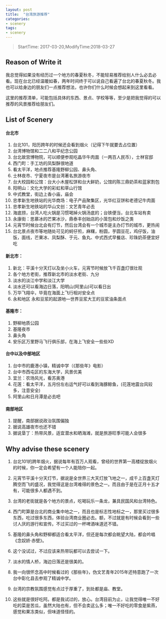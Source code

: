 ```yaml
---
layout: post
title:  "台湾旅游推荐"
categories:
- scenery
tags:
- scenery
---
```


> StartTime: 2017-03-20,ModifyTime:2018-03-27

<!---more--->

## Reason of Write it
我总觉得如果没有经历过一个地方的春夏秋冬，不能轻易推荐给别人什么必去必看。现在台北已经温暖如春，两年时间终于可以说自己看遍了台北的春夏秋冬。我也可以给身边的朋友们一点推荐想法，也许你们什么时候会想起来到这里看看。

这里的推荐清单，可能包括具体的东西、景点、学校等等，至少是把我觉得的可以推荐的风景推荐给朋友们。

## List of Scenery
#### 台北市
1. 台北101，阳历跨年的时候还会看到烟火（记得下午就要去占位置）
2. 台湾博物馆和二二八和平纪念公园
3. 台北故宫博物院，可以顺便参观吃晶华牛肉面（一两百人民币），士林官邸
4. 西门町：手工坊的凤梨酥很地道
5. 看太平洋，地点推荐基隆野柳公园、鼻头角、
6. 士林夜市、宁夏夜市是台湾著名旅游夜市
7. 台大校园和公馆：台大小木屋松饼和台大鲜奶，公馆的陈三鼎奶茶和蓝家割包
8. 阳明山：文化大学的彩虹和草山行馆
9. 中式教堂，街边上香小庙，庙会
10. 忠孝新生地铁站的光华商场：电子产品聚集区，光华红豆饼和老德记牛肉面
11. 忠孝新生地铁站的华山文创：文艺青年必去
12. 海底捞，台湾人吃火锅是习惯喝掉火锅汤底的；台铁便当，台北车站有卖
13. 永康街：思慕冰的芒果冰沙，鼎泰丰创始店的小笼包和炒饭之类
14. 元宵节时候台北会有灯节，然后台湾会有一个城市是主办灯节的城市，更热闹
15. 台北景点夜市等地随处可见的蚵仔煎，麻糬，粉圆，芋圆豆花，鸡仔饭，油饭，面线，芒果冰、凤梨酥、于元、鱼丸、中式西式早餐店、珍珠奶茶便宜好吃

#### 新北市：
1. 新北：平溪十分天灯以及坐小火车，元宵节时候放飞千百盏灯很壮观
2. 各个地方老街，推荐新北市的淡水老街、九分
3. 淡水的淡江中学和淡江大学
4. 淡水还可以看海边日落，阳明山(阿里山)可以看日出
5. 万华飞翔伞，毕竟在海面上飞行相对安全点
6. 永和地区 永和豆浆的起源地—世界豆浆大王的豆浆油条面点

#### 基隆市：
1. 野柳地质公园
2. 基隆夜市
3. 鼻头角
4. 安乐区万里野马飞行俱乐部，在海上飞安全一些些XD

#### 台中以及中部地区
1. 台中市的鹿港小镇，精诚中学（《那些年》电影）
2. 台中市西屯区的东海大学，风景优美
3. 宜兰：农场风光，看苏奥港
4. 花莲：看太平洋，五月份左右运气好可以看到海豚鲸鱼，(花莲地震台风较多，注意安全)
5. 阿里山和日月潭是必去吧

#### 南部地区
1. 提醒，南部据说政治氛围偏独
2. 据说高雄夜市也还不错
3. 据说垦丁：热带风景，适宜潜水和晒海滩，就是旅游旺季可能人会很多


## Why advise these scenery
1. 台北101的跨年烟火，据说每年有百万人观看，曾经的世界第一高楼绽放烟火的时候，你一定会希望有一个人能陪你一起。

2. 元宵节平溪十分天灯节，据说是全世界三大天灯放飞地之一，成千上百盏天灯腾空而飞的盛况，我觉得这是台湾难得的景色之一。而且由于是在正月十五才有，可能很多人都遇不到。

3. 台湾的老街就是各个地方的景点，吃喝玩乐一条龙，兼具民国风和台湾特色。
4. 西门町算是台北的商业集中地之一，而且也是标志性地标之一，那里买过很多东西，吃过很多东西，体验台湾商业圈必去。额，不过就是有时候会看到一些讨人厌的游行和宣传。不过买过的一杯啤酒味道还不错。

5. 基隆的鼻头角和野柳都适合看太平洋，但还是每次都会眺望大陆，都会吟唱《念奴娇·赤壁》。

6. 这个没试过，不过应该来热带玩都可以去尝试一下。

7. 淡水的情人桥，海边日落还是很美的。

8. 我一向很怀念高中时候看过的《那些年》，伪文艺青年2015年还特意跑了一次台中彰化县去参观了精诚中学。

9. 台湾的宗教氛围感觉有点过于厚重了，到处都是庙、教堂。

10. 这些就是很好吃阿。都是我试过的，放心。台湾目前为止，让我觉得唯一不好吃的菜是苦瓜，虽然大陆也有，但不会卖这么多；唯一不好吃的零食是紫燕，感觉和果冻类似，但味道怪怪的。
